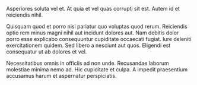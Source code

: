 Asperiores soluta vel et. At quia et vel quas corrupti sit est. Autem id et reiciendis nihil.
 Quisquam quod et porro nisi pariatur quo voluptas quod rerum. Reiciendis optio rem minus magni nihil aut incidunt dolores aut. Nam debitis dolor porro esse explicabo consequuntur cupiditate occaecati fugiat. Iure deleniti exercitationem quidem. Sed libero a nesciunt aut quos. Eligendi est consequatur ut ab dolores et vel.
 Necessitatibus omnis in officiis ad non unde. Recusandae laborum molestiae minima nemo ad. Hic cupiditate et culpa. A impedit praesentium accusamus harum et aspernatur perspiciatis.